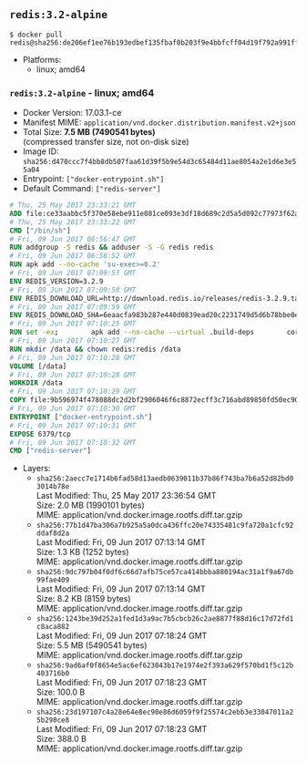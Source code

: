 ## `redis:3.2-alpine`

```console
$ docker pull redis@sha256:de206ef1ee76b193edbef135fbaf0b203f9e4bbfcff04d19f792a991ff9a287e
```

-	Platforms:
	-	linux; amd64

### `redis:3.2-alpine` - linux; amd64

-	Docker Version: 17.03.1-ce
-	Manifest MIME: `application/vnd.docker.distribution.manifest.v2+json`
-	Total Size: **7.5 MB (7490541 bytes)**  
	(compressed transfer size, not on-disk size)
-	Image ID: `sha256:d470ccc7f4bb8db507faa61d39f5b9e54d3c65484d11ae8054a2e1d6e3e55a04`
-	Entrypoint: `["docker-entrypoint.sh"]`
-	Default Command: `["redis-server"]`

```dockerfile
# Thu, 25 May 2017 23:33:21 GMT
ADD file:ce33aabbc5f370e58ebe911e081ce093e3df18d689c2d5a5d092c77973f62a54 in / 
# Thu, 25 May 2017 23:33:22 GMT
CMD ["/bin/sh"]
# Fri, 09 Jun 2017 06:56:47 GMT
RUN addgroup -S redis && adduser -S -G redis redis
# Fri, 09 Jun 2017 06:56:52 GMT
RUN apk add --no-cache 'su-exec>=0.2'
# Fri, 09 Jun 2017 07:09:57 GMT
ENV REDIS_VERSION=3.2.9
# Fri, 09 Jun 2017 07:09:58 GMT
ENV REDIS_DOWNLOAD_URL=http://download.redis.io/releases/redis-3.2.9.tar.gz
# Fri, 09 Jun 2017 07:09:59 GMT
ENV REDIS_DOWNLOAD_SHA=6eaacfa983b287e440d0839ead20c2231749d5d6b78bbe0e0ffa3a890c59ff26
# Fri, 09 Jun 2017 07:10:25 GMT
RUN set -ex; 		apk add --no-cache --virtual .build-deps 		coreutils 		gcc 		linux-headers 		make 		musl-dev 	; 		wget -O redis.tar.gz "$REDIS_DOWNLOAD_URL"; 	echo "$REDIS_DOWNLOAD_SHA *redis.tar.gz" | sha256sum -c -; 	mkdir -p /usr/src/redis; 	tar -xzf redis.tar.gz -C /usr/src/redis --strip-components=1; 	rm redis.tar.gz; 		grep -q '^#define CONFIG_DEFAULT_PROTECTED_MODE 1$' /usr/src/redis/src/server.h; 	sed -ri 's!^(#define CONFIG_DEFAULT_PROTECTED_MODE) 1$!\1 0!' /usr/src/redis/src/server.h; 	grep -q '^#define CONFIG_DEFAULT_PROTECTED_MODE 0$' /usr/src/redis/src/server.h; 		make -C /usr/src/redis -j "$(nproc)"; 	make -C /usr/src/redis install; 		rm -r /usr/src/redis; 		apk del .build-deps
# Fri, 09 Jun 2017 07:10:27 GMT
RUN mkdir /data && chown redis:redis /data
# Fri, 09 Jun 2017 07:10:28 GMT
VOLUME [/data]
# Fri, 09 Jun 2017 07:10:28 GMT
WORKDIR /data
# Fri, 09 Jun 2017 07:10:29 GMT
COPY file:9b596974f478088dc2d2bf2906046f6c8872ecff3c716abd89850fd50ec90c47 in /usr/local/bin/ 
# Fri, 09 Jun 2017 07:10:30 GMT
ENTRYPOINT ["docker-entrypoint.sh"]
# Fri, 09 Jun 2017 07:10:31 GMT
EXPOSE 6379/tcp
# Fri, 09 Jun 2017 07:10:32 GMT
CMD ["redis-server"]
```

-	Layers:
	-	`sha256:2aecc7e1714b6fad58d13aedb0639011b37b86f743ba7b6a52d82bd03014b78e`  
		Last Modified: Thu, 25 May 2017 23:36:54 GMT  
		Size: 2.0 MB (1990101 bytes)  
		MIME: application/vnd.docker.image.rootfs.diff.tar.gzip
	-	`sha256:77b1d47ba306a7b925a5a0dca436ffc20e74335481c9fa720a1cfc92ddaf8d2a`  
		Last Modified: Fri, 09 Jun 2017 07:13:14 GMT  
		Size: 1.3 KB (1252 bytes)  
		MIME: application/vnd.docker.image.rootfs.diff.tar.gzip
	-	`sha256:9dc797b04f0df6c66d7afb75ce57ca414bbba880194ac31a1f9a67db99fae409`  
		Last Modified: Fri, 09 Jun 2017 07:13:14 GMT  
		Size: 8.2 KB (8159 bytes)  
		MIME: application/vnd.docker.image.rootfs.diff.tar.gzip
	-	`sha256:1243be39d252a1fed1d3a9ac7b5cbcb26c2ae8877f88d16c17d72fd1c8aca882`  
		Last Modified: Fri, 09 Jun 2017 07:18:24 GMT  
		Size: 5.5 MB (5490541 bytes)  
		MIME: application/vnd.docker.image.rootfs.diff.tar.gzip
	-	`sha256:9ad6af0f8654e5ac6ef623043b17e1974e2f393a629f570bd1f5c12b403716b0`  
		Last Modified: Fri, 09 Jun 2017 07:18:23 GMT  
		Size: 100.0 B  
		MIME: application/vnd.docker.image.rootfs.diff.tar.gzip
	-	`sha256:23d197107c4a28e64e8ec90e86d6059f9f25574c2ebb3e33047011a25b290ce8`  
		Last Modified: Fri, 09 Jun 2017 07:18:23 GMT  
		Size: 388.0 B  
		MIME: application/vnd.docker.image.rootfs.diff.tar.gzip
